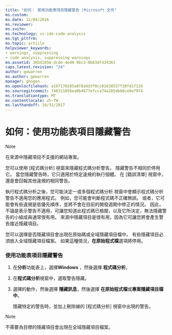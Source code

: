 ```yaml
---
title: "如何： 使用功能表項目隱藏警告 |Microsoft 文件"
ms.custom: 
ms.date: 11/04/2016
ms.reviewer: 
ms.suite: 
ms.technology: vs-ide-code-analysis
ms.tgt_pltfrm: 
ms.topic: article
helpviewer_keywords:
- warnings, suppressing
- code analysis, suppressing warnings
ms.assetid: 36bd1850-dcde-4ed0-9bc3-0b83df434362
caps.latest.revision: "24"
author: gewarren
ms.author: gewarren
manager: ghogen
ms.openlocfilehash: a197170285a8f8a9d3f0cc01638557f30fd1f126
ms.sourcegitcommit: f40311056ea0b4677efcca74a285dbb0ce0e7974
ms.translationtype: MT
ms.contentlocale: zh-TW
ms.lasthandoff: 10/31/2017
---
```

# <a name="how-to-suppress-warnings-by-using-the-menu-item"></a>如何：使用功能表項目隱藏警告
> [!NOTE]
>  在來源中隱藏項目不支援的網站專案。  
  
 您可以使用 [程式碼分析] 視窗來隱藏程式碼分析警告。 隱藏警告不相同於停用它。 當您隱藏警告時，它只適用於特定違規的執行個體。 在 [錯誤清單] 視窗中，還是會回報其他違規的相同警告。  
  
 執行程式碼分析之後，您可能決定一或多個程式碼分析 視窗中會顯示程式碼分析警告不適用您的應用程式。 例如，您可能會判斷程式碼不正確無誤。 或者，它可能會有些違規是低優先順序，並將不會在目前的開發週期中修正的情況。 因此，不論是表示警告不適用，可讓您知道此程式碼已檢閱，以及它所決定，無法隱藏警告的小組成員通常很有用。 來源中隱藏項目是很有用，因為它可讓您將會產生警告接近隱藏項目。  
  
 您可以選擇是否隱藏項目會出現在原始碼或全域隱藏項目檔中。 有些隱藏項目必須放入全域隱藏項目檔案。 如果這種情況，**在原始程式檔**選項將停用。  
  
### <a name="to-suppress-a-warning-by-using-menu-item"></a>使用功能表項目隱藏警告  
  
1.  在**分析**功能表上，選擇**Windows** ，然後選擇 **程式碼分析**。  
  
2.  在**程式碼分析**視窗中，選取警告隱藏。  
  
3.  選擇的動作，然後選擇 **隱藏訊息**，然後選擇 **在原始程式檔**或**專案隱藏項目檔中**。  
  
     隱藏特定的警告時，並加上刪除線的 [程式碼分析] 視窗中出現的警告。  
  
> [!NOTE]
>  不需要為目標的隱藏項目會出現在全域隱藏項目檔案。
